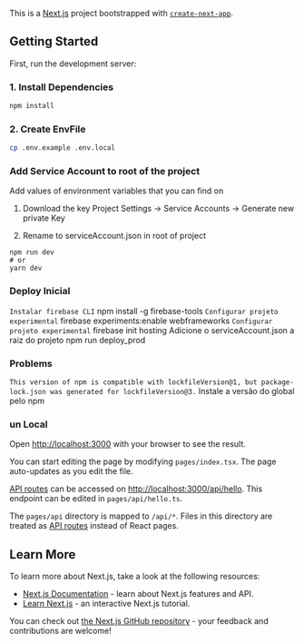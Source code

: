 This is a [Next.js](https://nextjs.org/) project bootstrapped with [`create-next-app`](https://github.com/vercel/next.js/tree/canary/packages/create-next-app).

## Getting Started

First, run the development server:

### 1. Install Dependencies
```bash
npm install
```

### 2. Create EnvFile
```bash
cp .env.example .env.local
```


### Add Service Account to root of the project

Add values of environment variables that you can find on 

1. Download the key
Project Settings -> Service Accounts -> Generate new private Key

2. Rename to serviceAccount.json in root of project






```
npm run dev
# or
yarn dev
```



### Deploy Inicial
`Instalar firebase CLI`
npm install -g firebase-tools
`Configurar projeto experimental`
firebase experiments:enable webframeworks
`Configurar projeto experimental`
firebase init hosting
Adicione o serviceAccount.json a raiz do projeto
npm run deploy_prod


### Problems

```This version of npm is compatible with lockfileVersion@1, but package-lock.json was generated for lockfileVersion@3.```
Instale a versão do global pelo npm



### un Local

Open [http://localhost:3000](http://localhost:3000) with your browser to see the result.

You can start editing the page by modifying `pages/index.tsx`. The page auto-updates as you edit the file.

[API routes](https://nextjs.org/docs/api-routes/introduction) can be accessed on [http://localhost:3000/api/hello](http://localhost:3000/api/hello). This endpoint can be edited in `pages/api/hello.ts`.

The `pages/api` directory is mapped to `/api/*`. Files in this directory are treated as [API routes](https://nextjs.org/docs/api-routes/introduction) instead of React pages.

## Learn More

To learn more about Next.js, take a look at the following resources:

- [Next.js Documentation](https://nextjs.org/docs) - learn about Next.js features and API.
- [Learn Next.js](https://nextjs.org/learn) - an interactive Next.js tutorial.

You can check out [the Next.js GitHub repository](https://github.com/vercel/next.js/) - your feedback and contributions are welcome!


